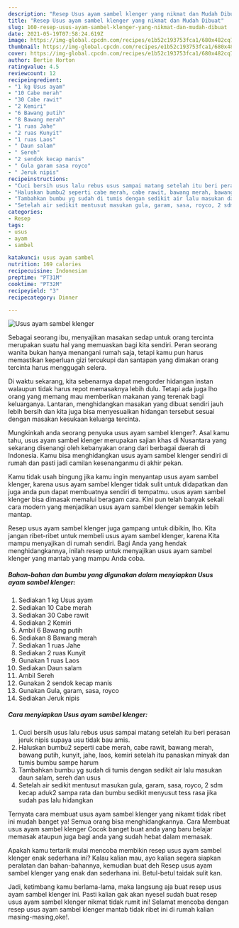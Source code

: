 ```yaml
---
description: "Resep Usus ayam sambel klenger yang nikmat dan Mudah Dibuat"
title: "Resep Usus ayam sambel klenger yang nikmat dan Mudah Dibuat"
slug: 160-resep-usus-ayam-sambel-klenger-yang-nikmat-dan-mudah-dibuat
date: 2021-05-19T07:58:24.619Z
image: https://img-global.cpcdn.com/recipes/e1b52c193753fca1/680x482cq70/usus-ayam-sambel-klenger-foto-resep-utama.jpg
thumbnail: https://img-global.cpcdn.com/recipes/e1b52c193753fca1/680x482cq70/usus-ayam-sambel-klenger-foto-resep-utama.jpg
cover: https://img-global.cpcdn.com/recipes/e1b52c193753fca1/680x482cq70/usus-ayam-sambel-klenger-foto-resep-utama.jpg
author: Bertie Horton
ratingvalue: 4.5
reviewcount: 12
recipeingredient:
- "1 kg Usus ayam"
- "10 Cabe merah"
- "30 Cabe rawit"
- "2 Kemiri"
- "6 Bawang putih"
- "8 Bawang merah"
- "1 ruas Jahe"
- "2 ruas Kunyit"
- "1 ruas Laos"
- " Daun salam"
- " Sereh"
- "2 sendok kecap manis"
- " Gula garam sasa royco"
- " Jeruk nipis"
recipeinstructions:
- "Cuci bersih usus lalu rebus usus sampai matang setelah itu beri perasan jeruk nipis supaya usu tidak bau amis."
- "Haluskan bumbu2 seperti cabe merah, cabe rawit, bawang merah, bawang putih, kunyit, jahe, laos, kemiri setelah itu panaskan minyak dan tumis bumbu sampe harum"
- "Tambahkan bumbu yg sudah di tumis dengan sedikit air lalu masukan daun salam, sereh dan usus"
- "Setelah air sedikit mentusut masukan gula, garam, sasa, royco, 2 sdm kecap aduk2 sampa rata dan bumbu sedikit menyusut tess rasa jika sudah pas lalu hidangkan"
categories:
- Resep
tags:
- usus
- ayam
- sambel

katakunci: usus ayam sambel 
nutrition: 169 calories
recipecuisine: Indonesian
preptime: "PT31M"
cooktime: "PT32M"
recipeyield: "3"
recipecategory: Dinner

---
```



![Usus ayam sambel klenger](https://img-global.cpcdn.com/recipes/e1b52c193753fca1/680x482cq70/usus-ayam-sambel-klenger-foto-resep-utama.jpg)

Sebagai seorang ibu, menyajikan masakan sedap untuk orang tercinta merupakan suatu hal yang memuaskan bagi kita sendiri. Peran seorang  wanita bukan hanya menangani rumah saja, tetapi kamu pun harus memastikan keperluan gizi tercukupi dan santapan yang dimakan orang tercinta harus menggugah selera.

Di waktu  sekarang, kita sebenarnya dapat mengorder hidangan instan walaupun tidak harus repot memasaknya lebih dulu. Tetapi ada juga lho orang yang memang mau memberikan makanan yang terenak bagi keluarganya. Lantaran, menghidangkan masakan yang dibuat sendiri jauh lebih bersih dan kita juga bisa menyesuaikan hidangan tersebut sesuai dengan masakan kesukaan keluarga tercinta. 



Mungkinkah anda seorang penyuka usus ayam sambel klenger?. Asal kamu tahu, usus ayam sambel klenger merupakan sajian khas di Nusantara yang sekarang disenangi oleh kebanyakan orang dari berbagai daerah di Indonesia. Kamu bisa menghidangkan usus ayam sambel klenger sendiri di rumah dan pasti jadi camilan kesenanganmu di akhir pekan.

Kamu tidak usah bingung jika kamu ingin menyantap usus ayam sambel klenger, karena usus ayam sambel klenger tidak sulit untuk didapatkan dan juga anda pun dapat membuatnya sendiri di tempatmu. usus ayam sambel klenger bisa dimasak memalui beragam cara. Kini pun telah banyak sekali cara modern yang menjadikan usus ayam sambel klenger semakin lebih mantap.

Resep usus ayam sambel klenger juga gampang untuk dibikin, lho. Kita jangan ribet-ribet untuk membeli usus ayam sambel klenger, karena Kita mampu menyajikan di rumah sendiri. Bagi Anda yang hendak menghidangkannya, inilah resep untuk menyajikan usus ayam sambel klenger yang mantab yang mampu Anda coba.

<!--inarticleads1-->

##### Bahan-bahan dan bumbu yang digunakan dalam menyiapkan Usus ayam sambel klenger:

1. Sediakan 1 kg Usus ayam
1. Sediakan 10 Cabe merah
1. Sediakan 30 Cabe rawit
1. Sediakan 2 Kemiri
1. Ambil 6 Bawang putih
1. Sediakan 8 Bawang merah
1. Sediakan 1 ruas Jahe
1. Sediakan 2 ruas Kunyit
1. Gunakan 1 ruas Laos
1. Sediakan  Daun salam
1. Ambil  Sereh
1. Gunakan 2 sendok kecap manis
1. Gunakan  Gula, garam, sasa, royco
1. Sediakan  Jeruk nipis




<!--inarticleads2-->

##### Cara menyiapkan Usus ayam sambel klenger:

1. Cuci bersih usus lalu rebus usus sampai matang setelah itu beri perasan jeruk nipis supaya usu tidak bau amis.
1. Haluskan bumbu2 seperti cabe merah, cabe rawit, bawang merah, bawang putih, kunyit, jahe, laos, kemiri setelah itu panaskan minyak dan tumis bumbu sampe harum
1. Tambahkan bumbu yg sudah di tumis dengan sedikit air lalu masukan daun salam, sereh dan usus
1. Setelah air sedikit mentusut masukan gula, garam, sasa, royco, 2 sdm kecap aduk2 sampa rata dan bumbu sedikit menyusut tess rasa jika sudah pas lalu hidangkan




Ternyata cara membuat usus ayam sambel klenger yang nikamt tidak ribet ini mudah banget ya! Semua orang bisa menghidangkannya. Cara Membuat usus ayam sambel klenger Cocok banget buat anda yang baru belajar memasak ataupun juga bagi anda yang sudah hebat dalam memasak.

Apakah kamu tertarik mulai mencoba membikin resep usus ayam sambel klenger enak sederhana ini? Kalau kalian mau, ayo kalian segera siapkan peralatan dan bahan-bahannya, kemudian buat deh Resep usus ayam sambel klenger yang enak dan sederhana ini. Betul-betul taidak sulit kan. 

Jadi, ketimbang kamu berlama-lama, maka langsung aja buat resep usus ayam sambel klenger ini. Pasti kalian gak akan nyesel sudah buat resep usus ayam sambel klenger nikmat tidak rumit ini! Selamat mencoba dengan resep usus ayam sambel klenger mantab tidak ribet ini di rumah kalian masing-masing,oke!.

